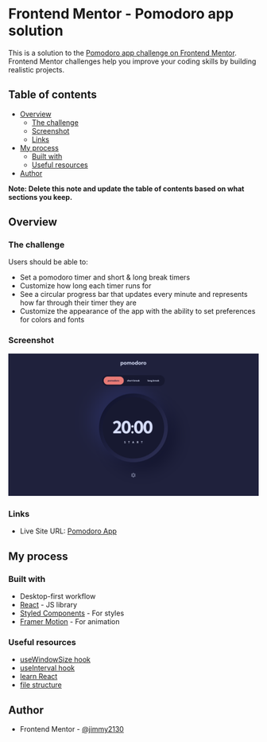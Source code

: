 # Frontend Mentor - Pomodoro app solution

This is a solution to the [Pomodoro app challenge on Frontend Mentor](https://www.frontendmentor.io/challenges/pomodoro-app-KBFnycJ6G). Frontend Mentor challenges help you improve your coding skills by building realistic projects. 

## Table of contents

- [Overview](#overview)
  - [The challenge](#the-challenge)
  - [Screenshot](#screenshot)
  - [Links](#links)
- [My process](#my-process)
  - [Built with](#built-with)
  - [Useful resources](#useful-resources)
- [Author](#author)

**Note: Delete this note and update the table of contents based on what sections you keep.**

## Overview

### The challenge

Users should be able to:

- Set a pomodoro timer and short & long break timers
- Customize how long each timer runs for
- See a circular progress bar that updates every minute and represents how far through their timer they are
- Customize the appearance of the app with the ability to set preferences for colors and fonts

### Screenshot

![Desktop-sized screenshot](/screenshots/screenshot-desktop.png)

### Links

- Live Site URL: [Pomodoro App](https://pomodoro-app-jimmy2130.vercel.app)

## My process

### Built with

- Desktop-first workflow
- [React](https://reactjs.org/) - JS library
- [Styled Components](https://styled-components.com/) - For styles
- [Framer Motion](https://www.framer.com/motion/) - For animation

### Useful resources

- [useWindowSize hook](https://usehooks.com/useWindowSize/)
- [useInterval hook](https://overreacted.io/making-setinterval-declarative-with-react-hooks/)
- [learn React](https://beta.reactjs.org/learn)
- [file structure](https://www.joshwcomeau.com/react/file-structure/)

## Author

- Frontend Mentor - [@jimmy2130](https://www.frontendmentor.io/profile/jimmy2130)
